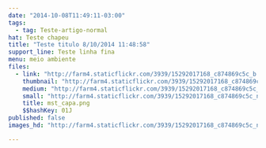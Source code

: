 ```yaml
---
date: "2014-10-08T11:49:11-03:00"
tags:
  - tag: Teste-artigo-normal
hat: Teste chapeu
title: "Teste titulo 8/10/2014 11:48:58"
support_line: Teste linha fina
menu: meio ambiente
files:
  - link: "http://farm4.staticflickr.com/3939/15292017168_c874869c5c_b.jpg"
    thumbnail: "http://farm4.staticflickr.com/3939/15292017168_c874869c5c_t.jpg"
    medium: "http://farm4.staticflickr.com/3939/15292017168_c874869c5c_z.jpg"
    small: "http://farm4.staticflickr.com/3939/15292017168_c874869c5c_n.jpg"
    title: mst_capa.png
    $$hashKey: 01J
published: false
images_hd: "http://farm4.staticflickr.com/3939/15292017168_c874869c5c_n.jpg"

---
```

